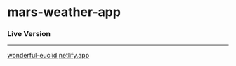# mars-weather-app

### Live Version
------
[wonderful-euclid,netlify.app](https://wonderful-euclid.netlify.app/)
